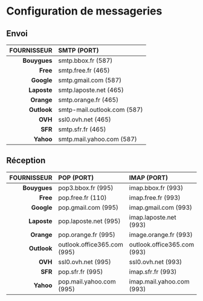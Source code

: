 # Configuration de messageries

## Envoi

|FOURNISSEUR|SMTP (PORT)|
|--:|:--|
|**Bouygues**|smtp.bbox.fr (587)|
|**Free**|smtp.free.fr (465)|
|**Google**|smtp.gmail.com (587)|
|**Laposte**|smtp.laposte.net (465)|
|**Orange**|smtp.orange.fr (465)|
|**Outlook**|smtp-mail.outlook.com (587)|
|**OVH**|ssl0.ovh.net (465)|
|**SFR**|smtp.sfr.fr (465)|
|**Yahoo**|smtp.mail.yahoo.com (587)|

## Réception

|FOURNISSEUR|POP (PORT)|IMAP (PORT)|
|--:|:--|:--|
|**Bouygues**|pop3.bbox.fr (995)|imap.bbox.fr (993)|
|**Free**|pop.free.fr (110)|imap.free.fr (993)|
|**Google**|pop.gmail.com (995)|imap.gmail.com (993)|
|**Laposte**|pop.laposte.net (995)|imap.laposte.net (993)|
|**Orange**|pop.orange.fr (995)|image.orange.fr (993)|
|**Outlook**|outlook.office365.com (995)|outlook.office365.com (993)|
|**OVH**|ssl0.ovh.net (995)|ssl0.ovh.net (993)|
|**SFR**|pop.sfr.fr (995)|imap.sfr.fr (993)|
|**Yahoo**|pop.mail.yahoo.com (995)|imap.mail.yahoo.com (993)|
